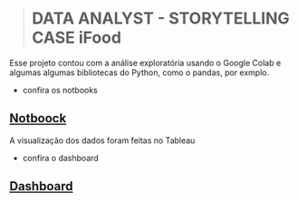 ﻿> # DATA ANALYST - STORYTELLING CASE iFood

Esse projeto contou com a análise exploratória usando o Google Colab e algumas algumas bibliotecas do Python, como o pandas, por exmplo.
* confira os notbooks

## [Notboock](https://github.com/Olavo5/projeto_case/tree/master/notbooks) 

A visualização dos dados foram feitas no Tableau
* confira o dashboard 
## [Dashboard](https://public.tableau.com/app/profile/olavo2991/viz/Case_16286528711790/Painel1) 
